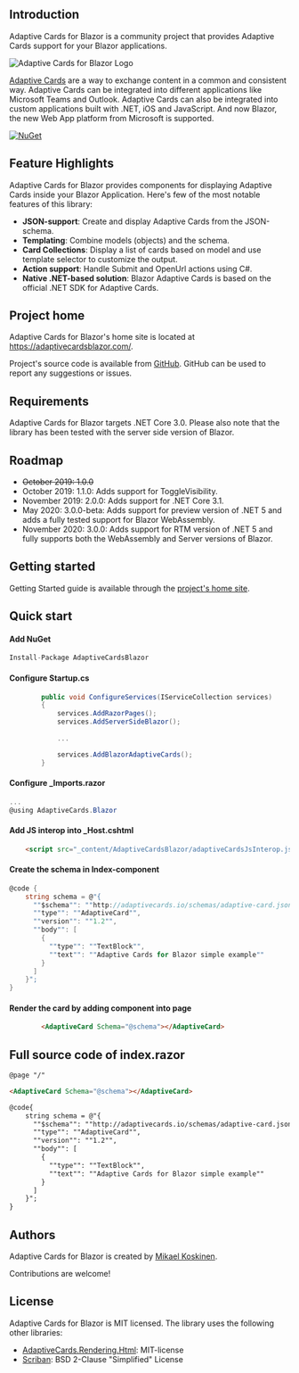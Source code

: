 ## Introduction

Adaptive Cards for Blazor is a community project that provides Adaptive Cards support for your Blazor applications. 

![Adaptive Cards for Blazor Logo](https://raw.githubusercontent.com/mikoskinen/Blazor.AdaptiveCards/master/doc/logo_small.jpg)

[Adaptive Cards](https://adaptivecards.io/) are a way to exchange content in a common and consistent way. Adaptive Cards can be integrated into different applications like Microsoft Teams and Outlook. Adaptive Cards can also be integrated into custom applications built with .NET, iOS and JavaScript. And now Blazor, the new Web App platform from Microsoft is supported.

[![NuGet](https://img.shields.io/nuget/v/AdaptiveCardsBlazor.svg)](https://www.nuget.org/packages/AdaptiveCardsBlazor/)

## Feature Highlights

Adaptive Cards for Blazor provides components for displaying Adaptive Cards inside your Blazor Application. Here's few of the most notable features of this library:

* **JSON-support**: Create and display Adaptive Cards from the JSON-schema.
* **Templating**: Combine models (objects) and the schema.
* **Card Collections**: Display a list of cards based on model and use template selector to customize the output.
* **Action support**: Handle Submit and OpenUrl actions using C#.
* **Native .NET-based solution**: Blazor Adaptive Cards is based on the official .NET SDK for Adaptive Cards. 

## Project home

Adaptive Cards for Blazor's home site is located at https://adaptivecardsblazor.com/.

Project's source code is available from [GitHub](https://github.com/mikoskinen/Blazor.AdaptiveCards). GitHub can be used to report any suggestions or issues.

## Requirements

Adaptive Cards for Blazor targets .NET Core 3.0. Please also note that the library has been tested with the server side version of Blazor.

## Roadmap

* ~~October 2019: 1.0.0~~
* October 2019: 1.1.0: Adds support for ToggleVisibility.
* November 2019: 2.0.0: Adds support for .NET Core 3.1.
* May 2020: 3.0.0-beta: Adds support for preview version of .NET 5 and adds a fully tested support for Blazor WebAssembly.
* November 2020: 3.0.0: Adds support for RTM version of .NET 5 and fully supports both the WebAssembly and Server versions of Blazor.

## Getting started

Getting Started guide is available through the [project's home site](https://adaptivecardsblazor.com/gettingstarted.html).

## Quick start

#### Add NuGet

```csharp
Install-Package AdaptiveCardsBlazor
```

#### Configure Startup.cs

```csharp
        public void ConfigureServices(IServiceCollection services)
        {
            services.AddRazorPages();
            services.AddServerSideBlazor();
            
            ...

            services.AddBlazorAdaptiveCards();
        }
```

#### Configure _Imports.razor


```csharp
...
@using AdaptiveCards.Blazor
```

#### Add JS interop into _Host.cshtml

```html
    <script src="_content/AdaptiveCardsBlazor/adaptiveCardsJsInterop.js"></script>
```

#### Create the schema in Index-component

```csharp
@code {
    string schema = @"{
      ""$schema"": ""http://adaptivecards.io/schemas/adaptive-card.json"",
      ""type"": ""AdaptiveCard"",
      ""version"": ""1.2"",
      ""body"": [
        {
          ""type"": ""TextBlock"",
          ""text"": ""Adaptive Cards for Blazor simple example""
        }
      ]
    }";
}
```

#### Render the card by adding component into page

```html
        <AdaptiveCard Schema="@schema"></AdaptiveCard>
```

## Full source code of index.razor

```html
@page "/"

<AdaptiveCard Schema="@schema"></AdaptiveCard>

@code{
    string schema = @"{
      ""$schema"": ""http://adaptivecards.io/schemas/adaptive-card.json"",
      ""type"": ""AdaptiveCard"",
      ""version"": ""1.2"",
      ""body"": [
        {
          ""type"": ""TextBlock"",
          ""text"": ""Adaptive Cards for Blazor simple example""
        }
      ]
    }";
}
```

## Authors

Adaptive Cards for Blazor is created by [Mikael Koskinen](https://mikaelkoskinen.net).

Contributions are welcome!

## License

Adaptive Cards for Blazor is MIT licensed. The library uses the following other libraries:

* [AdaptiveCards.Rendering.Html](https://www.nuget.org/packages/AdaptiveCards.Rendering.Html): MIT-license
* [Scriban](https://www.nuget.org/packages/Scriban/): BSD 2-Clause "Simplified" License
